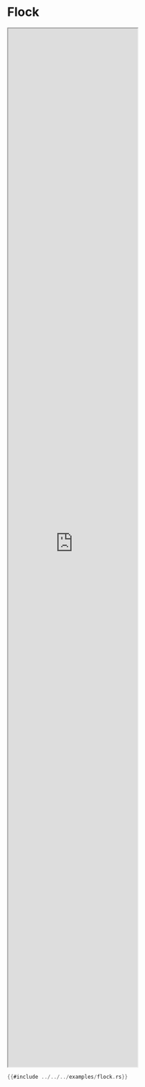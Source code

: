 # Flock

<iframe style="height:60dvh;" src="https://demo.beetmash.com?example=flock"></iframe>

```rust
{{#include ../../../examples/flock.rs}}
```